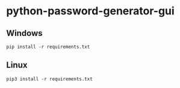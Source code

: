 # python-password-generator-gui
## Windows
```
pip install -r requirements.txt
```
## Linux
```
pip3 install -r requirements.txt
```